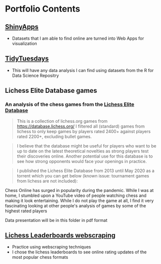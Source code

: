 # Portfolio Contents

## [ShinyApps](https://github.com/theglucru/ShinyApps)
- Datasets that I am able to find online are turned into Web Apps for visualization

## [TidyTuesdays](https://github.com/theglucru/TidyTuesdays)

- This will have any data analysis I can find using datasets from the R for Data Science Repositry

## Lichess Elite Database games
### An analysis of the chess games from the [Lichess Elite Database](https://github.com/nytimes/covid-19-data)
> This is a collection of lichess.org games from https://database.lichess.org/
> I filtered all (standard) games from lichess to only keep games by players rated 2400+ against players rated 2200+, excluding bullet games.

> I believe that the database might be useful for players who want to be up to date on the latest theoretical novelties as strong players test their discoveries online. Another potential use for this database is to see how strong opponents would face your openings in practice.

> I published the Lichess Elite Database from 2013 until May 2020 as a torrent which you can get below (known issue: tournament games from lichess are not included):

Chess Online has surged in popularity during the pandemic. While I was at home, I stumbled upon a YouTube video of people watching chess and making it look entertaining. While I do not play the game at all, I find it very fascinating looking at other people's analysis of games by some of the highest rated players

Data presentation will be in this folder in pdf format

## [Lichess Leaderboards webscraping](https://htmlpreview.github.io/?https://github.com/theglucru/Portfolio_Contents/blob/main/LichessLeaderboards.html)

- Practice using webscraping techniques 
- I chose the lichess leaderboards to see online rating updates of the most popular chess formats
